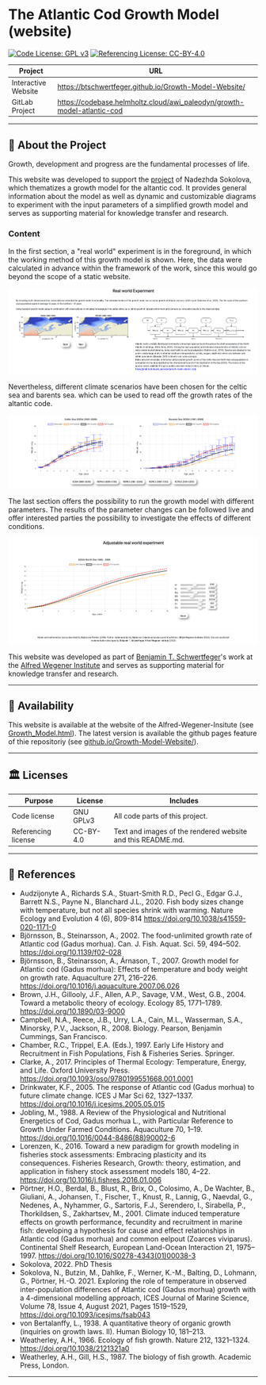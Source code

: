 # The Atlantic Cod Growth Model (website)

[![Code License: GPL v3](https://img.shields.io/badge/Code%20License-GNU_GPLv3-important)](https://img.shields.io/badge/Code%20License-GNU_GPLv3-important)
[![Referencing License: CC-BY-4.0](https://img.shields.io/badge/Referencing%20License-CC--BY--4.0-important)](https://img.shields.io/badge/Referencing%20License-CC--BY--4.0-important)

| Project             | URL                                                                     |
| ------------------- | ----------------------------------------------------------------------- |
| Interactive Website | https://btschwertfeger.github.io/Growth-Model-Website/                  |
| GitLab Project      | https://codebase.helmholtz.cloud/awi_paleodyn/growth-model-atlantic-cod |

---

## 📍 About the Project

Growth, development and progress are the fundamental processes of life.

This website was developed to support the [project](https://codebase.helmholtz.cloud/awi_paleodyn/growth-model-atlantic-cod) of Nadezhda Sokolova, which thematizes a growth model for the altantic cod. It provides general information about the model as well as dynamic and customizable diagrams to experiment with the input parameters of a simplified growth model and serves as supporting material for knowledge transfer and research.

### Content

In the first section, a "real world" experiment is in the foreground, in which the working method of this growth model is shown. Here, the data were calculated in advance within the framework of the work, since this would go beyond the scope of a static website.

![ Website Plot 1](images/page-view-1.png)

Nevertheless, different climate scenarios have been chosen for the celtic sea and barents sea.
which can be used to read off the growth rates of the altantic code.

![ Website Plot 2](images/page-view-2.png)

The last section offers the possibility to run the growth model with different parameters. The results of the parameter changes can be followed live and offer interested parties the possibility to investigate the effects of different conditions.

![ Website Plot 3](images/page-view-3.png)

This website was developed as part of [Benjamin T. Schwertfeger](https://b-schwertfeger.de)'s work at the [Alfred Wegener Institute](https://www.awi.de) and serves as supporting material for knowledge transfer and research.

---

## 📍 Availability

This website is available at the website of the Alfred-Wegener-Insitute (see [Growth_Model.html](https://www.awi.de/fileadmin/user_upload/AWI/Forschung/Klimawissenschaft/Dynamik_des_Palaeoklimas/Growth_Model)). The latest version is available the github pages feature of thie repositoriy (see [github.io/Growth-Model-Website/](https://btschwertfeger.github.io/Growth-Model-Website)).

---

## 🏛️ Licenses

| Purpose             | License   | Includes                                                    |
| ------------------- | --------- | ----------------------------------------------------------- |
| Code license        | GNU GPLv3 | All code parts of this project.                             |
| Referencing license | CC-BY-4.0 | Text and images of the rendered website and this README.md. |

---

## 🔬 References

- Audzijonyte A., Richards S.A., Stuart-Smith R.D., Pecl G., Edgar G.J., Barrett N.S., Payne N., Blanchard J.L., 2020. Fish body sizes change with temperature, but not all species shrink with warming. Nature Ecology and Evolution 4 (6), 809-814 https://doi.org/10.1038/s41559-020-1171-0
- Björnsson, B., Steinarsson, A., 2002. The food-unlimited growth rate of Atlantic cod (Gadus morhua). Can. J. Fish. Aquat. Sci. 59, 494–502. https://doi.org/10.1139/f02-028
- Björnsson, B., Steinarsson, A., Árnason, T., 2007. Growth model for Atlantic cod (Gadus morhua): Effects of temperature and body weight on growth rate. Aquaculture 271, 216–226. https://doi.org/10.1016/j.aquaculture.2007.06.026
- Brown, J.H., Gillooly, J.F., Allen, A.P., Savage, V.M., West, G.B., 2004. Toward a metabolic theory of ecology. Ecology 85, 1771–1789. https://doi.org/10.1890/03-9000
- Campbell, N.A., Reece, J.B., Urry, L.A., Cain, M.L., Wasserman, S.A., Minorsky, P.V., Jackson, R., 2008. Biology. Pearson, Benjamin Cummings, San Francisco.
- Chamber, R.C., Trippel, E.A. (Eds.), 1997. Early Life History and Recruitment in Fish Populations, Fish & Fisheries Series. Springer.
- Clarke, A., 2017. Principles of Thermal Ecology: Temperature, Energy, and Life. Oxford University Press. https://doi.org/10.1093/oso/9780199551668.001.0001
- Drinkwater, K.F., 2005. The response of Atlantic cod (Gadus morhua) to future climate change. ICES J Mar Sci 62, 1327–1337. https://doi.org/10.1016/j.icesjms.2005.05.015
- Jobling, M., 1988. A Review of the Physiological and Nutritional Energetics of Cod, Gadus morhua L., with Particular Reference to Growth Under Farmed Conditions. Aquaculture 70, 1–19. https://doi.org/10.1016/0044-8486(88)90002-6
- Lorenzen, K., 2016. Toward a new paradigm for growth modeling in fisheries stock assessments: Embracing plasticity and its consequences. Fisheries Research, Growth: theory, estimation, and application in fishery stock assessment models 180, 4–22. https://doi.org/10.1016/j.fishres.2016.01.006
- Pörtner, H.O., Berdal, B., Blust, R., Brix, O., Colosimo, A., De Wachter, B., Giuliani, A., Johansen, T., Fischer, T., Knust, R., Lannig, G., Naevdal, G., Nedenes, A., Nyhammer, G., Sartoris, F.J., Serendero, I., Sirabella, P., Thorkildsen, S., Zakhartsev, M., 2001. Climate induced temperature effects on growth performance, fecundity and recruitment in marine fish: developing a hypothesis for cause and effect relationships in Atlantic cod (Gadus morhua) and common eelpout (Zoarces viviparus). Continental Shelf Research, European Land-Ocean Interaction 21, 1975–1997. https://doi.org/10.1016/S0278-4343(01)00038-3
- Sokolova, 2022. PhD Thesis
- Sokolova, N., Butzin, M., Dahlke, F., Werner, K.-M., Balting, D., Lohmann, G., Pörtner, H.-O. 2021. Exploring the role of temperature in observed inter-population differences of Atlantic cod (Gadus morhua) growth with a 4-dimensional modelling approach, ICES Journal of Marine Science, Volume 78, Issue 4, August 2021, Pages 1519–1529, https://doi.org/10.1093/icesjms/fsab043
- von Bertalanffy, L., 1938. A quantitative theory of organic growth (inquiries on growth laws. II). Human Biology 10, 181–213.
- Weatherley, A.H., 1966. Ecology of fish growth. Nature 212, 1321–1324. https://doi.org/10.1038/2121321a0
- Weatherley, A.H., Gill, H.S., 1987. The biology of fish growth. Academic Press, London.

---
